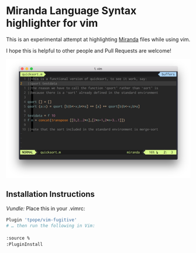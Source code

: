 # Miranda Language Syntax highlighter for vim

This is an experimental attempt at highlighting [Miranda](https://en.wikipedia.org/wiki/Miranda_(programming_language)) files while using vim.

I hope this is helpful to other people and Pull Requests are welcome!

![Preview in vim](./readme.png)

## Installation Instructions

*Vundle:* Place this in your .vimrc:

```sh
Plugin 'tpope/vim-fugitive'
# … then run the following in Vim:

:source %
:PluginInstall
```
